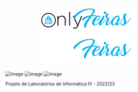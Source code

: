 <h1 align="center">
    <img src=".github/brand/onlyfeiras_DARK.svg#gh-light-mode-only" width="300">
    <img src=".github/brand/onlyfeiras_LIGHT.svg#gh-dark-mode-only" width="300">
  </a>
</h1>

![image](https://github.com/user-attachments/assets/c08850d5-0fd9-4c65-a50b-9528444e2893)
![image](https://github.com/user-attachments/assets/c90c9544-4f02-4df4-82c2-8782762a3133)
![image](https://github.com/user-attachments/assets/879554bf-43a3-4cbc-b98b-4ef7eebdd8f0)

Projeto de Laboratórios de Informática IV - 2022/23
